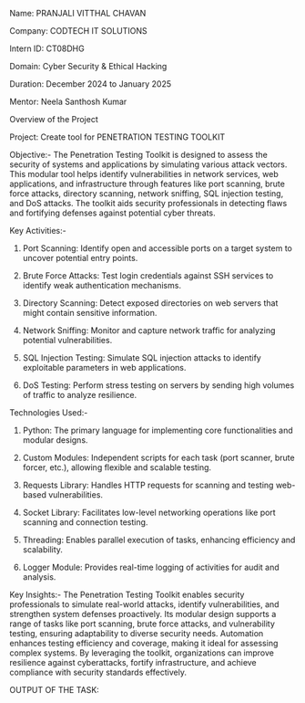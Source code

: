 Name: PRANJALI VITTHAL CHAVAN

Company: CODTECH IT SOLUTIONS

Intern ID: CT08DHG

Domain: Cyber Security & Ethical Hacking

Duration: December 2024 to January 2025

Mentor: Neela Santhosh Kumar

Overview of the Project

Project: Create tool for PENETRATION TESTING TOOLKIT

Objective:-
The Penetration Testing Toolkit is designed to assess the security of systems and applications by simulating various attack vectors. This modular tool helps identify vulnerabilities in network services, web applications, and infrastructure through features like port scanning, brute force attacks, directory scanning, network sniffing, SQL injection testing, and DoS attacks. The toolkit aids security professionals in detecting flaws and fortifying defenses against potential cyber threats.

Key Activities:-
1. Port Scanning: Identify open and accessible ports on a target system to uncover potential entry points.

2. Brute Force Attacks: Test login credentials against SSH services to identify weak authentication mechanisms.

3. Directory Scanning: Detect exposed directories on web servers that might contain sensitive information.
  
4. Network Sniffing: Monitor and capture network traffic for analyzing potential vulnerabilities.

5. SQL Injection Testing: Simulate SQL injection attacks to identify exploitable parameters in web applications.

6. DoS Testing: Perform stress testing on servers by sending high volumes of traffic to analyze resilience.

Technologies Used:-
1. Python: The primary language for implementing core functionalities and modular designs.

2. Custom Modules: Independent scripts for each task (port scanner, brute forcer, etc.), allowing flexible and scalable testing.

3. Requests Library: Handles HTTP requests for scanning and testing web-based vulnerabilities.

4. Socket Library: Facilitates low-level networking operations like port scanning and connection testing.

5. Threading: Enables parallel execution of tasks, enhancing efficiency and scalability.

6. Logger Module: Provides real-time logging of activities for audit and analysis.

Key Insights:-
The Penetration Testing Toolkit enables security professionals to simulate real-world attacks, identify vulnerabilities, and strengthen system defenses proactively. Its modular design supports a range of tasks like port scanning, brute force attacks, and vulnerability testing, ensuring adaptability to diverse security needs. Automation enhances testing efficiency and coverage, making it ideal for assessing complex systems. By leveraging the toolkit, organizations can improve resilience against cyberattacks, fortify infrastructure, and achieve compliance with security standards effectively.

OUTPUT OF THE TASK:
